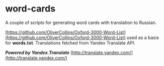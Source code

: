 # word-cards

A couple of scripts for generating word cards with translation to Russian.

[https://github.com/OliverCollins/Oxford-3000-Word-List](https://github.com/OliverCollins/Oxford-3000-Word-List) used as a basis for __words.txt__.
Translations fetched from Yandex Translate API.


***Powered by Yandex.Translate***
[http://translate.yandex.com/](http://translate.yandex.com/)

